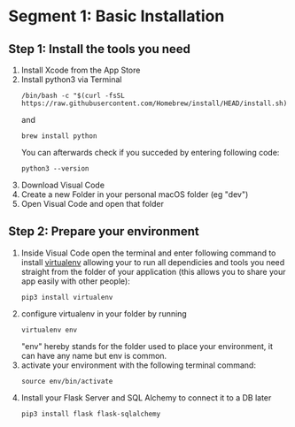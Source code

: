 # Segment 1: Basic Installation 
## Step 1: Install the tools you need
1. Install Xcode from the App Store
2. Install python3 via Terminal
    ```console
    /bin/bash -c "$(curl -fsSL https://raw.githubusercontent.com/Homebrew/install/HEAD/install.sh)"
    ```
    and 
    ```console
    brew install python
    ```
    You can afterwards check if you succeded by entering following code:
    ```console
    python3 --version
    ```
4. Download Visual Code
5. Create a new Folder in your personal macOS folder (eg "dev")
6. Open Visual Code and open that folder

## Step 2: Prepare your environment
1. Inside Visual Code open the terminal and enter following command to install [virtualenv](https://github.com/pypa/virtualenv) allowing your to run all dependicies and tools you need straight from the folder of your application (this allows you to share your app easily with other people): 
    ```console
    pip3 install virtualenv
    ```
2. configure virtualenv in your folder by running
    ```console
    virtualenv env
    ```
    "env" hereby stands for the folder used to place your environment, it can have any name but env is       common.
3. activate your environment with the following terminal command: 
    ```console
    source env/bin/activate
    ```
4. Install your Flask Server and SQL Alchemy to connect it to a DB later
    ```console
    pip3 install flask flask-sqlalchemy
    ```
  
